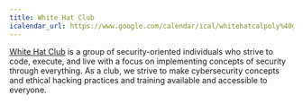 ```yaml
---
title: White Hat Club
icalendar_url: https://www.google.com/calendar/ical/whitehatcalpoly%40gmail.com/public/basic.ics
---
```


[White Hat Club](https://thewhitehat.club/) is a group of security-oriented individuals who strive to code, execute, and live with a focus on implementing concepts of security through everything. As a club, we strive to make cybersecurity concepts and ethical hacking practices and training available and accessible to everyone.
